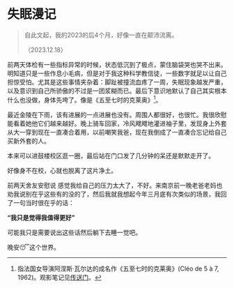 # 失眠漫记

> 自此文起，我的2023的后4个月，好像一直在颠沛流离。
>
> （2023.12.18）


前两天体检有一些指标异常的时候，状态低沉到了极点，蒙住脑袋哭也哭不出来。明知道只是一些作息小毛病，但是对于我这种科学教信徒，一些数字就足以让自己担惊受怕。尤其是这些事情夹杂着：脚趾被撞流血疼了一周，失眠现象越发严重，以及意识到自己所骄傲的不过是一团浆糊而已。最后下意识地默认了自己其实根本什么也没做，身体先垮了。像是《五至七时的克莱奥》[^1]。


最近金陵在下雨，该有进展的一点进展也没有。周围人都很好，也很忙。我很欣慰能看着她他它们越来越好。晚上骑车回家，冷风飕飕地灌进袖子里，发现身上外套从大一穿到现在一直凑合着用，以前嘲笑我爸，现在我倒成了一直凑合忘记给自己买新外套的人。

本来可以进鼓楼校区逛一圈，最后站在门口发了几分钟的呆还是默默走开了。

好像身不在校，心就也脱离了这片净土。

前两天舍友安慰说 感觉我给自己的压力太大了，不好。来南京前一晚老爸老妈也劝我说别在乎这些有的没的了，然后我就我想起今年三月底有次类似的场景，我回了一句当时很在乎的话：

**“我只是觉得我值得更好”**

可能我只是需要说出这些话然后躺下去睡一觉吧。

晚安😴这个世界。


[^1]: 指法国女导演阿涅斯·瓦尔达的成名作《五至七时的克莱奥》(Cléo de 5 à 7, 1962)。观影笔记见[传送门](../Plays/Cleo.md)。
